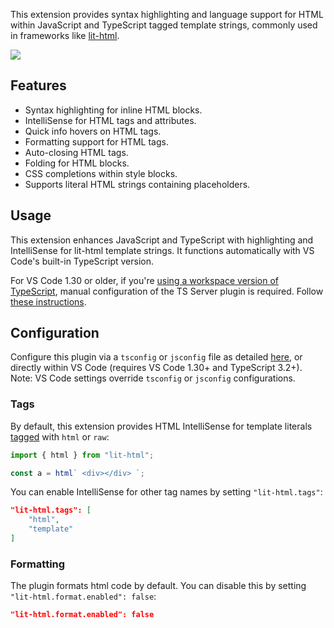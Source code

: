 This extension provides syntax highlighting and language support for HTML within JavaScript and TypeScript tagged template strings, commonly used in frameworks like [lit-html](https://github.com/PolymerLabs/lit-html).

![](https://github.com/mjbvz/vscode-lit-html/raw/master/docs/example.gif)

## Features

- Syntax highlighting for inline HTML blocks.
- IntelliSense for HTML tags and attributes.
- Quick info hovers on HTML tags.
- Formatting support for HTML tags.
- Auto-closing HTML tags.
- Folding for HTML blocks.
- CSS completions within style blocks.
- Supports literal HTML strings containing placeholders.

## Usage

This extension enhances JavaScript and TypeScript with highlighting and IntelliSense for lit-html template strings. It functions automatically with VS Code's built-in TypeScript version.

For VS Code 1.30 or older, if you're [using a workspace version of TypeScript](https://code.visualstudio.com/Docs/languages/typescript#_using-newer-typescript-versions), manual configuration of the TS Server plugin is required. Follow [these instructions](https://github.com/Microsoft/typescript-lit-html-plugin#usage).

## Configuration

Configure this plugin via a `tsconfig` or `jsconfig` file as detailed [here](https://github.com/Microsoft/typescript-lit-html-plugin#configuration), or directly within VS Code (requires VS Code 1.30+ and TypeScript 3.2+). Note: VS Code settings override `tsconfig` or `jsconfig` configurations.

### Tags

By default, this extension provides HTML IntelliSense for template literals [tagged](https://developer.mozilla.org/en-US/docs/Web/JavaScript/Reference/Template_literals) with `html` or `raw`:

```js
import { html } from "lit-html";

const a = html` <div></div> `;
```

You can enable IntelliSense for other tag names by setting `"lit-html.tags"`:

```json
"lit-html.tags": [
    "html",
    "template"
]
```

### Formatting

The plugin formats html code by default. You can disable this by setting `"lit-html.format.enabled": false`:

```json
"lit-html.format.enabled": false
```
